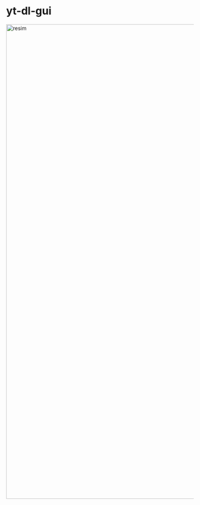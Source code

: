 # yt-dl-gui
<img width="1275" alt="resim" src="https://github.com/werkrei/yt-dl-gui/assets/33633356/cd3dfa62-fb4d-432a-aa43-be81d6d29eef">
